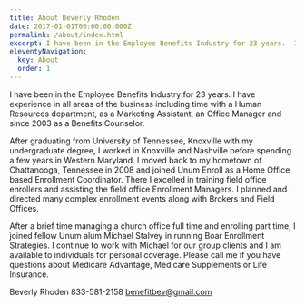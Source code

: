 ```yaml
---
title: About Beverly Rhoden
date: 2017-01-01T00:00:00.000Z
permalink: /about/index.html
excerpt: I have been in the Employee Benefits Industry for 23 years.  I have experience in all areas of the business including time with a Human Resources department, as a Marketing Assistant, an Office Manager and since 2003 as a Benefits Counselor.
eleventyNavigation:
  key: About
  order: 1
---
```

I have been in the Employee Benefits Industry for 23 years.  I have experience in all areas of the business including time with a Human Resources department, as a Marketing Assistant, an Office Manager and since 2003 as a Benefits Counselor.

After graduating from University of Tennessee, Knoxville with my undergraduate degree, I worked in Knoxville and Nashville before spending a few years in Western Maryland.  I moved back to my hometown of Chattanooga, Tennessee in 2008 and joined Unum Enroll as a Home Office based Enrollment Coordinator.  There I excelled in training field office enrollers and assisting the field office Enrollment Managers.  I planned and directed many complex enrollment events along with Brokers and Field Offices.

After a brief time managing a church office full time and enrolling part time, I joined fellow Unum alum Michael Stalvey in running Boar Enrollment Strategies. I continue to work with Michael for our group clients and I am available to individuals for personal coverage. Please call me if you have questions about Medicare Advantage, Medicare Supplements or Life Insurance.

Beverly Rhoden 
833-581-2158
benefitbev@gmail.com